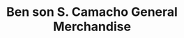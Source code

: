 ---
title: "Ben son S. Camacho General Merchandise"
url: /batangas-city/ben-son-s-camacho-general-merchandise/
shop: hardware
---